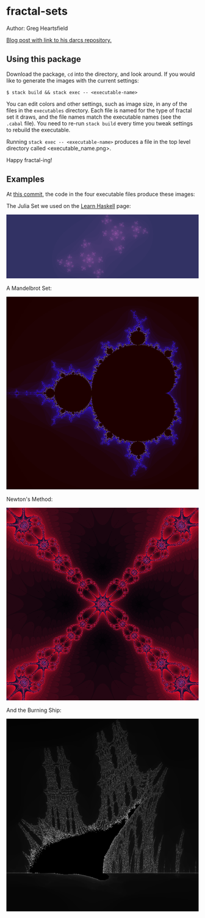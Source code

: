 # fractal-sets

Author: Greg Heartsfield

[Blog post with link to his darcs repository.](https://gregheartsfield.com/fractal-hs/)

## Using this package

Download the package, `cd` into the directory, and look around. If you would like to generate the images with the current settings:

```shell
$ stack build && stack exec -- <executable-name>
```

You can edit colors and other settings, such as image size, in any of the files in the `executables` directory. Each file is named for the type of fractal set it draws, and the file names match the executable names (see the `.cabal` file). You need to re-run `stack build` every time you tweak settings to rebuild the executable.

Running `stack exec -- <executable-name>` produces a file in the top level directory called <executable_name.png>. 

Happy fractal-ing!

## Examples

At [this commit](https://github.com/typeclasses/fractal-sets/commit/7fd97638564237f60afc43f0d41552db72101346), the code in the four executable files produce these images:

The Julia Set we used on the [Learn Haskell](https://typeclasses.com/learn-haskell) page:

![juliaset](https://github.com/typeclasses/fractal-sets/blob/master/images/juliaset.png)

A Mandelbrot Set: 

![mandelbrot](https://github.com/typeclasses/fractal-sets/blob/master/images/mandelbrot.png)

Newton's Method:

![Newton_method](https://github.com/typeclasses/fractal-sets/blob/master/images/newtonm.png)

And the Burning Ship:

![burning_ship](https://github.com/typeclasses/fractal-sets/blob/master/images/burning_ship.png)


